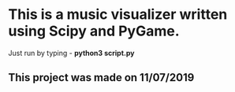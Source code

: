 # This is a music visualizer written using Scipy and PyGame.

Just run by typing -
**python3 script.py** 

## This project was made on 11/07/2019